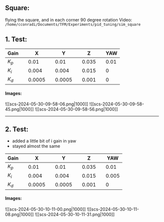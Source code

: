 ## Square:
flying the square, and in each corner 90 degree rotation
Video: 
`/home/cconradi/Documents/TFM/Experiments/pid_tuning/sim_square`


## 1. Test:

| Gain|     | X   |     |  Y  |     |  Z  |     | YAW |
| --- | --- | --- | --- | --- | --- | --- | --- | --- |
|$K_p$|     |0.01 |     | 0.01|     |0.035|     | 0.01|
|$K_i$|     |0.004|     |0.004|     |0.015|     |  0  |
|$K_d$|     |0.0005|    |0.0005|    |0.001|     |  0  |

#### Images:
![[scs-2024-05-30-09-58-06.png|1000]]
![[scs-2024-05-30-09-58-45.png|1000]]
![[scs-2024-05-30-09-58-56.png|1000]]


---


## 2. Test:

- added a little bit of i gain in yaw
- stayed almost the same

| Gain|     | X   |     |  Y  |     |  Z  |     | YAW |
| --- | --- | --- | --- | --- | --- | --- | --- | --- |
|$K_p$|     |0.01 |     | 0.01|     |0.035|     | 0.01|
|$K_i$|     |0.004|     |0.004|     |0.015|     |0.005|
|$K_d$|     |0.0005|    |0.0005|    |0.001|     |  0  |

#### Images:
![[scs-2024-05-30-10-11-00.png|1000]]
![[scs-2024-05-30-10-11-08.png|1000]]
![[scs-2024-05-30-10-11-31.png|1000]]










